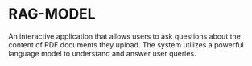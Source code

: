 # RAG-MODEL
An interactive application that allows users to ask questions about the content of PDF documents they upload. The system utilizes a powerful language model to understand and answer user queries.
